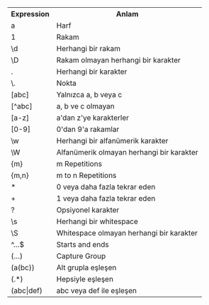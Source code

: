 <table>
<tr><th>Expression</th><th>Anlam</th></tr>
<tr><td>a</td><td>Harf</td></tr>   
<tr><td>1</td><td>Rakam</td></tr>
<tr><td>\d</td><td>Herhangi bir rakam</td></tr>
<tr><td>\D</td><td>Rakam olmayan herhangi bir karakter</td></tr>
<tr><td>.</td><td>Herhangi bir karakter</td></tr>
<tr><td>\.</td><td>Nokta</td></tr>
<tr><td>[abc]</td><td>Yalnızca a, b veya c</td></tr>
<tr><td>[^abc]</td><td>a, b ve c olmayan</td></tr>
<tr><td>[a-z]</td><td>a'dan z'ye karakterler</td></tr>
<tr><td>[0-9]</td><td>0'dan 9'a rakamlar</td></tr>
<tr><td>\w</td><td>Herhangi bir alfanümerik karakter</td></tr>
<tr><td>\W</td><td>Alfanümerik olmayan herhangi bir karakter</td></tr>
<tr><td>{m}</td><td>m Repetitions</td></tr>
<tr><td>{m,n}</td><td>m to n Repetitions</td></tr>
<tr><td>*</td><td>0 veya daha fazla tekrar eden</td></tr>
<tr><td>+</td><td>1 veya daha fazla tekrar eden</td></tr>
<tr><td>?</td><td>Opsiyonel karakter</td></tr>
<tr><td>\s</td><td>Herhangi bir whitespace</td></tr>
<tr><td>\S</td><td>Whitespace olmayan herhangi bir karakter</td></tr>
<tr><td>^…$</td><td>Starts and ends</td></tr>
<tr><td>(…)</td><td>Capture Group</td></tr>
<tr><td>(a(bc))</td><td>Alt grupla eşleşen</td></tr>
<tr><td>(.*)</td><td>Hepsiyle eşleşen</td></tr>
<tr><td>(abc|def)</td><td>abc veya def ile eşleşen</td></tr>
</table>
